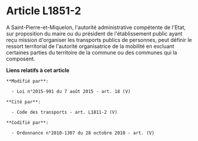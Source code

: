 # Article L1851-2

A Saint-Pierre-et-Miquelon, l'autorité administrative compétente de l'Etat, sur proposition du maire ou du président de
l'établissement public ayant reçu mission d'organiser les transports publics de personnes, peut définir le ressort
territorial de l'autorité organisatrice de la mobilité en excluant certaines parties du territoire de la commune ou des
communes qui la composent.

**Liens relatifs à cet article**

	**Modifié par**:

	  - Loi n°2015-991 du 7 août 2015 - art. 18 (V)

	**Cité par**:

	  - Code des transports - art. L1811-2 (V)

	**Codifié par**:

	  - Ordonnance n°2010-1307 du 28 octobre 2010 - art. (V)
